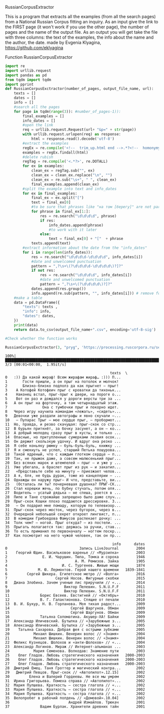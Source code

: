 RussianCorpusExtractor
     
This is a program that extracts all the examples (from all the search pages) from a National Russian Corpus fitting an inquiry.
As an input give the link to the FIRST page (it won't work if you use the other page), the number of pages and the name of the output file.
As an output you will get take the file with three columns: the text of the examples, the info about the name and the author, the date.
made by Evgenia Klyagina, https://github.com/eklyagina

Function RussianCorpusExtractor


```python
import re
import urllib.request
import pandas as pd 
from tqdm import tqdm
import pprint
def RussianCorpusExctractor(number_of_pages, output_file_name, url):
    texts = []
    dates = []
    info = []
    #search all the pages
    for page in tqdm(range(3)): #number_of_pages-1)):
        final_examples = []
        info_dates = []
        #open the link
        req = urllib.request.Request(url+ "&p=" + str(page))
        with urllib.request.urlopen(req) as response:
            html = response.read().decode('utf-8')
        #extract the examples
        regEx = re.compile('<!--  trim_up.html end -->.*?<!--  homonymy.html start -->', flags= re.DOTALL)
        examples = regEx.findall(html)
        #delete rubish
        regTag = re.compile('<.*?>', re.DOTALL)
        for ex in examples:
            clean_ex = regTag.sub("", ex)
            clean_ex = clean_ex.replace("\n", "")
            clean_ex = re.sub("\s+", " ", clean_ex)
            final_examples.append(clean_ex)
        #split the example into text and info_dates
        for ex in final_examples:
            final_ex = ex.split("[")
            text = final_ex[0]
            #to be sure that phrases like "на том [берегу]" are not parsed like "info" or "date"
            for phrase in final_ex[1:]:
                res = re.search("\d\d\d\d", phrase)
                if res:
                    info_dates.append(phrase)
                    #to work with it later
                else:
                    text = final_ex[0] + "["  + phrase
            texts.append(text)   
        #extract information about the date from the "info_dates"
        for i in range(len(info_dates)):
            res = re.search("\d\d\d\d-\d\d\d\d", info_dates[i])
            #date and unwelcomed punctuation
            pattern = ",?\s+\(?\d\d\d\d-\d\d\d\d\)?]?"
            if not res:
                res = re.search("\d\d\d\d", info_dates[i])
                #date and unwelcomed punctuation
                pattern = ",?\s+\(?\d\d\d\d\)?]?"
            dates.append(res.group())
            info.append(re.sub(pattern, "", info_dates[i])) # remove found date(s)
    #make a table
    data = pd.DataFrame({
        "texts": texts ,
        "info": info,
        "dates": dates,
    })
    print(data)
    return data.to_csv(output_file_name+".csv", encoding='utf-8-sig')
```


```python
#Check whether the function works
```


```python
RussianCorpusExctractor(3, "pryg", 'https://processing.ruscorpora.ru/search.xml?env=alpha&api=1.0&mycorp=&mysent=&mysize=&mysentsize=&dpp=&spp=&spd=&mydocsize=&mode=main&lang=ru&sort=i_grtagging&nodia=1&text=lexform&req=%D0%BF%D1%80%D1%8B%D0%B3')
```

    100%|████████████████████████████████████████████████████████████████████████████████████| 3/3 [00:01<00:00,  1.95it/s]

                                                    texts  \
    0   :)) Да какой жираф! Всем жирафам жираф… :))) П...   
    1       Гости пришли, а он прыг на потолок и молчок!    
    2       Близко-близко подполз да как прыгнет — прыг!    
    3    А Котофей Котофеич прыг с кроватки да тихоньк...   
    4    Наконец встал, прыг-прыг к двери, на пороге о...   
    5    Вот он раз и дождался у дороги версты три за ...   
    6   А он прыг на форточку, а там четырнадцатый этаж.    
    7                Она с тумбочки прыг и покорно идет.    
    8   Через игру научила командам «лежать», «сидеть»...   
    9   Девочки уже раздали автографы и явно скучали ―...   
    10   ― Пупарас Трыг ― мое сердце прыг, ― пробормот...   
    11  Но, правда, и резво скачущая: прыг-скок со стр...   
    12  В бурьян приткнёт, за бочку засунет, а он ― ко...   
    13  А добрый молодец сразу прыг в кусты, и только ...   
    14  Опасные, но притупленные сумерками лезвия осок...   
    15  Он держит скользкую удочку. И вдруг она резко ...   
    16  Я себе коньяку рюмку ― буль-буль-буль, книжку ...   
    17  Я и смекнуть не успел, старший Петька пошурова...   
    18  Такой ядреный, что с каждым глотком сердце ― п...   
    19  Так, не прыжок даже, а совсем малюсенький прыг...   
    20  Без всяких марок и штемпелей ― прыг ― и уже у ...   
    21  Уже убегала, а браслет прыг из рук ― и закатил...   
    22   «Представьте себе на минуту ― приезжает челов...   
    23  А я, бля, не будь дурак, тоже из канцелярии ― ...   
    24  Однажды он наружу прыг― И что, представьте, ви...   
    25   (Осталась ли ты? почерневшая душонка? ПРЫГ-СК...   
    26  Стал корешки жечь, по бубну стучать, потом опя...   
    27  Водитель ― усатый дядька ― не спеша, роется в ...   
    28  Пипе и Тане строжайше запрещено было даже случ...   
    29  Прыг-скок Кошки плохо поддаются дрессировке. З...   
    30   ― Он подарил мне помаду, которую по телевизор...   
    31  Прыг-скок через мосток, через бугорок, через в...   
    32  Очередной небольшой секрет откроет лингвист, п...   
    33  В комедии Грибоедова Фамусов распекает дочку: ...   
    34  Толк чем? ― ногой. Прыг откуда? ― из постели. ...   
    35  Прыгать полагается так: держась за ручки, став...   
    36  То есть приманил по первоначалу ― ногтем поскр...   
    37  Как посмотрит на него чужой человек, так он пр...   
    
                                                     info      dates  
    0                                 Запись LiveJournal        2004  
    1    Георгий Юдин. Васильковое варенье // «Мурзилка»        2003  
    2                Е. И. Чарушин. Тюпа, Томка и сорока        1946  
    3                               А. М. Ремизов. Зайка        1905  
    4                         И. С. Тургенев. Живые мощи        1874  
    5              М. Ю. Лермонтов. Герой нашего времени   1839-1841  
    6         Сергей Шикера. Египетское метро // «Волга»        2016  
    7                      Сергей Носов. Фигурные скобки        2015  
    8   Диана Злобина. Зачем ученые лис приручили // «...       2014  
    9                          Виктор Пелевин. S.N.U.F.F        2011  
    10                         Виктор Пелевин. S.N.U.F.F        2011  
    11              Борис Евсеев. Евстигней // «Октябрь»        2010  
    12              В. Г. Галактионова. Спящие от печали        2010  
    13  В. И. Букур, Н. В. Горланова. Моя тихая радост...       2009  
    14                            Сергей Шаргунов. Обман        2009  
    15                            Сергей Шаргунов. Обман        2009  
    16              Татьяна Соломатина. Акушер-ХА! Байки        2009  
    17  Александр Иличевский. Бутылка // «Зарубежные з...       2005  
    18  Александр Иличевский. Бутылка // «Зарубежные з...       2005  
    19    Татьяна Сахарова. Добрая фея с острыми зубками        2005  
    20           Михаил Шишкин. Венерин волос // «Знамя»        2004  
    21           Михаил Шишкин. Венерин волос // «Знамя»        2004  
    22  Феликс Кузнецов. Шолохов и «анти-Шолохов» // «...       2004  
    23  Александр Логинов. Мираж // Интернет-альманах ...       2003  
    24           Мария Семенова. Волкодав: Знамение пути        2003  
    25    Олег Гладов. Любовь стратегического назначения   2000-2003  
    26    Олег Гладов. Любовь стратегического назначения   2000-2003  
    27    Олег Гладов. Любовь стратегического назначения   2000-2003  
    28  Дмитрий Емец. Таня Гроттер и магический контра...       2002  
    29   Дмитрий Певцов. Прыг-скок // «Автопилот».12.15]        2002  
    30         Елена и Валерий Гордеевы. Не все мы умрем        2002  
    31  Ирина Григорьева. Помеха справа // «Автопилот»...       2002  
    32  Мария Пупшева. Краткость ― сестра глагола // «...       2002  
    33  Мария Пупшева. Краткость ― сестра глагола // «...       2002  
    34  Мария Пупшева. Краткость ― сестра глагола // «...       2002  
    35  Велопробег в рабочий полдень // «Домовой».10.04]        2002  
    36                           Андрей Измайлов. Трюкач        2001  
    37              Вадим Бурлак. Хранители древних тайн        2001  
    

    
    
